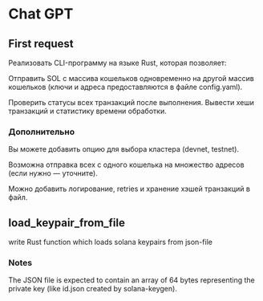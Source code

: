 # Chat GPT

## First request

Реализовать CLI-программу на языке Rust, которая позволяет:

Отправить  SOL с массива кошельков одновременно на другой массив кошельков (ключи и адреса предоставляются в файле config.yaml).

Проверить статусы всех транзакций после выполнения. Вывести хеши транзакций и статистику времени обработки.

### Дополнительно

Вы можете добавить опцию для выбора кластера (devnet, testnet).

Возможна отправка всех с одного кошелька на множество адресов (если нужно — уточните).

Можно добавить логирование, retries и хранение хэшей транзакций в файл.

## load_keypair_from_file

write Rust function which loads solana keypairs from json-file

### Notes

The JSON file is expected to contain an array of 64 bytes representing the private key (like id.json created by solana-keygen).

